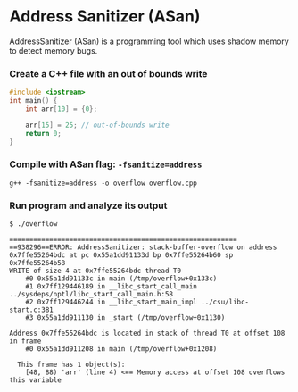 # Address Sanitizer (ASan)

AddressSanitizer (ASan) is a programming tool which uses shadow memory to detect memory bugs.

### Create a C++ file with an out of bounds write

```c++
#include <iostream>
int main() {
    int arr[10] = {0};

    arr[15] = 25; // out-of-bounds write
    return 0;
}
```

### Compile with ASan flag: `-fsanitize=address`
`g++ -fsanitize=address -o overflow overflow.cpp`

### Run program and analyze its output
`$ ./overflow`

```
=========================================================
==938296==ERROR: AddressSanitizer: stack-buffer-overflow on address 0x7ffe55264bdc at pc 0x55a1dd91133d bp 0x7ffe55264b60 sp 0x7ffe55264b58
WRITE of size 4 at 0x7ffe55264bdc thread T0
    #0 0x55a1dd91133c in main (/tmp/overflow+0x133c)
    #1 0x7ff129446189 in __libc_start_call_main ../sysdeps/nptl/libc_start_call_main.h:58
    #2 0x7ff129446244 in __libc_start_main_impl ../csu/libc-start.c:381
    #3 0x55a1dd911130 in _start (/tmp/overflow+0x1130)

Address 0x7ffe55264bdc is located in stack of thread T0 at offset 108 in frame
    #0 0x55a1dd911208 in main (/tmp/overflow+0x1208)

  This frame has 1 object(s):
    [48, 88) 'arr' (line 4) <== Memory access at offset 108 overflows this variable
```
